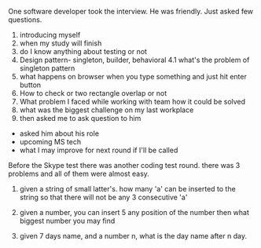 One software developer took the interview. He was friendly. Just asked few questions.
1. introducing myself
2. when my study will finish
3. do I know anything about testing or not
4. Design pattern- singleton, builder, behavioral
4.1 what's the problem of singleton pattern
5. what happens on browser when you type something and just hit enter button
6. How to check or two rectangle overlap or not
7. What problem I faced while working with team how it could be solved 
8. what was the biggest challenge on my last workplace
9. then asked me to ask question to him
  - asked him about his role
  - upcoming MS tech
  - what I may improve for next round if I'll be called 


Before the Skype test there was another coding test round. there was 3 problems and all of them were almost easy.
1. given a string of small latter's. how many 'a' can be inserted to the string so that  there will not be any 3 consecutive 'a'

2. given a number, you can insert 5 any position of the number then what biggest number you may find

3. given 7 days name, and a number n, what is the day name after n day.